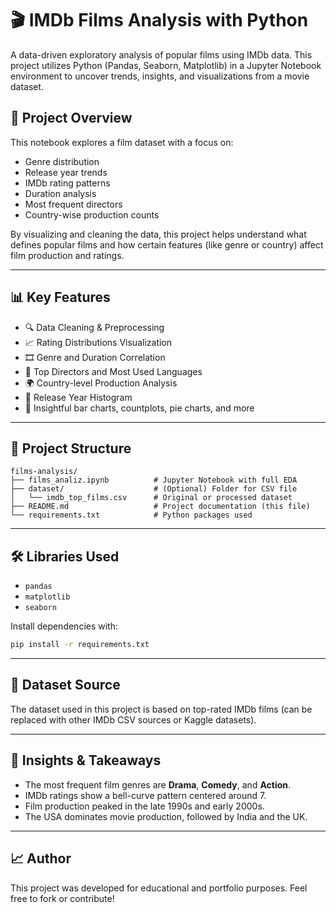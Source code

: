 
# 🎬 IMDb Films Analysis with Python

A data-driven exploratory analysis of popular films using IMDb data. This project utilizes Python (Pandas, Seaborn, Matplotlib) in a Jupyter Notebook environment to uncover trends, insights, and visualizations from a movie dataset.

## 📌 Project Overview

This notebook explores a film dataset with a focus on:
- Genre distribution
- Release year trends
- IMDb rating patterns
- Duration analysis
- Most frequent directors
- Country-wise production counts

By visualizing and cleaning the data, this project helps understand what defines popular films and how certain features (like genre or country) affect film production and ratings.

---

## 📊 Key Features

- 🔍 Data Cleaning & Preprocessing  
- 📈 Rating Distributions Visualization  
- 🎞️ Genre and Duration Correlation  
- 🧠 Top Directors and Most Used Languages  
- 🌍 Country-level Production Analysis  
- 📆 Release Year Histogram  
- 🎯 Insightful bar charts, countplots, pie charts, and more  

---

## 📁 Project Structure

```
films-analysis/
├── films_analiz.ipynb          # Jupyter Notebook with full EDA
├── dataset/                    # (Optional) Folder for CSV file
│   └── imdb_top_films.csv      # Original or processed dataset
├── README.md                   # Project documentation (this file)
└── requirements.txt            # Python packages used
```

---

## 🛠️ Libraries Used

- `pandas`
- `matplotlib`
- `seaborn`

Install dependencies with:

```bash
pip install -r requirements.txt
```

---



## 📂 Dataset Source

The dataset used in this project is based on top-rated IMDb films (can be replaced with other IMDb CSV sources or Kaggle datasets).

---

## 📌 Insights & Takeaways

- The most frequent film genres are **Drama**, **Comedy**, and **Action**.
- IMDb ratings show a bell-curve pattern centered around 7.
- Film production peaked in the late 1990s and early 2000s.
- The USA dominates movie production, followed by India and the UK.

---

## 📈 Author

This project was developed for educational and portfolio purposes. Feel free to fork or contribute!
